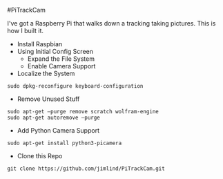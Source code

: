 #PiTrackCam

I've got a Raspberry Pi that walks down a tracking taking pictures.
This is how I built it.

* Install Raspbian
* Using Initial Config Screen
  * Expand the File System
  * Enable Camera Support
* Localize the System
```
sudo dpkg-reconfigure keyboard-configuration
```
* Remove Unused Stuff
```
sudo apt-get –purge remove scratch wolfram-engine
sudo apt-get autoremove –purge
```
* Add Python Camera Support
```
sudo apt-get install python3-picamera
```
* Clone this Repo
```
git clone https://github.com/jimlind/PiTrackCam.git
```